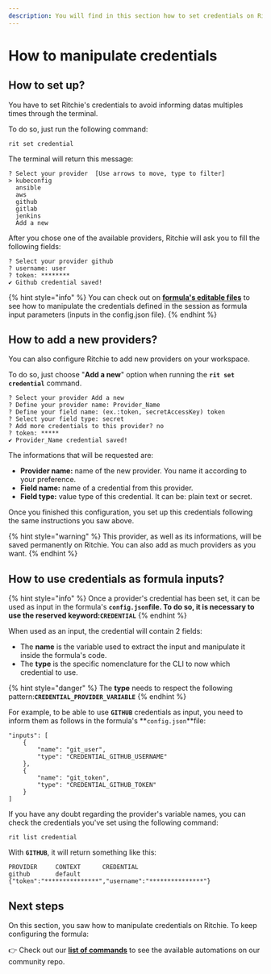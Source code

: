 ```yaml
---
description: You will find in this section how to set credentials on Ritchie.
---
```


# How to manipulate credentials

## How to set up?

You have to set Ritchie's credentials to avoid informing datas multiples times through the terminal.

To do so, just run the following command: 

```text
rit set credential
```

The terminal will return this message: 

```text
? Select your provider  [Use arrows to move, type to filter]
> kubeconfig
  ansible
  aws
  github
  gitlab
  jenkins
  Add a new
```

After you chose one of the available providers, Ritchie will ask you to fill the following fields: 

```text
? Select your provider github
? username: user
? token: ********
✔ Github credential saved!
```

{% hint style="info" %}
You can check out on [**formula's editable files**](implement-a-formula.md#editable-files) to see how to manipulate the credentials defined in the session as formula input parameters \(inputs in the config.json file\).
{% endhint %}

## How to add a new providers?

You can also configure Ritchie to add new providers on your workspace. 

To do so, just choose "**Add a new**" option when running the **`rit set credential`** command. 

```text
? Select your provider Add a new
? Define your provider name: Provider_Name
? Define your field name: (ex.:token, secretAccessKey) token
? Select your field type: secret
? Add more credentials to this provider? no
? token: *****
✔ Provider_Name credential saved!
```

The informations that will be requested are: 

* **Provider name:** name of the new provider. You name it according to your preference.
* **Field name:** name of a credential from this provider. 
* **Field type:** value type of this credential. It can be: plain text or secret. 

Once you finished this configuration, you set up this credentials following the same instructions you saw above. 

{% hint style="warning" %}
This provider, as well as its informations, will be saved permanently on Ritchie. You can also add as much providers as you want. 
{% endhint %}

## How to use credentials as formula inputs?

{% hint style="info" %}
Once a provider's credential has been set, it can be used as input in the formula's **`config.json`**file. To do so, it is necessary to use the reserved keyword:**`CREDENTIAL`**
{% endhint %}

When used as an input, the credential will contain 2 fields:

* The **name** is the variable used to extract the input and manipulate it inside the formula's code.
* The **type** is the specific nomenclature for the CLI to now which credential to use.

{% hint style="danger" %}
The **type** needs to respect the following pattern:**`CREDENTIAL_PROVIDER_VARIABLE`**
{% endhint %}

For example, to be able to use **`GITHUB`** credentials as input, you need to inform them as follows in the formula's **`config.json`**file:

```text
"inputs": [ 
    { 
        "name": "git_user", 
        "type": "CREDENTIAL_GITHUB_USERNAME" 
    },
    { 
        "name": "git_token", 
        "type": "CREDENTIAL_GITHUB_TOKEN"
    } 
]
```

If you have any doubt regarding the provider's variable names, you can check the credentials you've set using the following command:

```text
rit list credential
```

With **`GITHUB`**, it will return something like this:

```text
PROVIDER	 CONTEXT	  CREDENTIAL
github  	 default	  {"token":"***************","username":"***************"}
```

## Next steps 

On this section, you saw how to manipulate credentials on Ritchie. To keep configuring the formula: 

👉 Check out our [**list of commands**](../developer/list-of-commands.md) to see the available automations on our community repo. 

